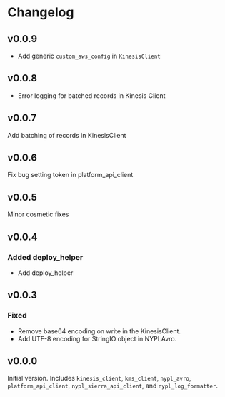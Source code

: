 # Changelog

## v0.0.9
- Add generic `custom_aws_config` in `KinesisClient`

## v0.0.8
- Error logging for batched records in Kinesis Client

## v0.0.7
Add batching of records in KinesisClient

## v0.0.6
Fix bug setting token in platform_api_client

## v0.0.5
Minor cosmetic fixes

## v0.0.4
### Added deploy_helper
- Add deploy_helper

## v0.0.3
### Fixed
- Remove base64 encoding on write in the KinesisClient.
- Add UTF-8 encoding for StringIO object in NYPLAvro.

## v0.0.0

Initial version. Includes `kinesis_client`, `kms_client`, `nypl_avro`, `platform_api_client`,
`nypl_sierra_api_client`, and `nypl_log_formatter`.
